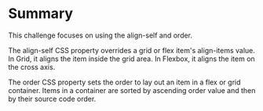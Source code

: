 # Summary

This challenge focuses on using the align-self and order.

The align-self CSS property overrides a grid or flex item's align-items value. In Grid, it aligns the item inside the grid area. In Flexbox, it aligns the item on the cross axis.

The order CSS property sets the order to lay out an item in a flex or grid container. Items in a container are sorted by ascending order value and then by their source code order.

